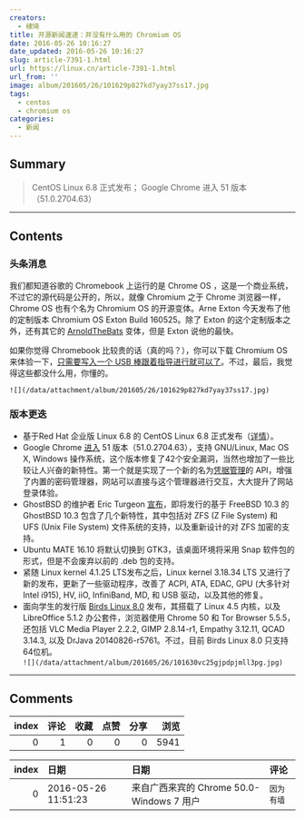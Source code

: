 ```yaml
---
creators:
  - 棣琦
title: 开源新闻速递：并没有什么用的 Chromium OS
date: 2016-05-26 10:16:27
date_updated: 2016-05-26 10:16:27
slug: article-7391-1.html
url: https://linux.cn/article-7391-1.html
url_from: ''
image: album/201605/26/101629p827kd7yay37ss17.jpg
tags:
  - centos
  - chromium os
categories:
  - 新闻
---
```


## Summary

> CentOS Linux 6.8 正式发布；
> Google Chrome 进入 51 版本（51.0.2704.63）

***

<!-- more -->

## Contents

### 头条消息

我们都知道谷歌的 Chromebook 上运行的是 Chrome OS ，这是一个商业系统，不过它的源代码是公开的，所以，就像 Chromium 之于 Chrome 浏览器一样，Chrome OS 也有个名为 Chromium OS 的开源变体。Arne Exton 今天发布了他的定制版本 Chromium OS Exton Build 160525。除了 Exton 的这个定制版本之外，还有其它的 [ArnoldTheBats](http://chromium.arnoldthebat.co.uk/index.php?dir=special%2F) 变体，但是 Exton 说他的最快。

如果你觉得 Chromebook 比较贵的话（真的吗？），你可以下载 Chromium OS 来体验一下，[只需要写入一个 USB 棒跟着指导进行就可以了](http://www.exton.se/?p=818)。不过，最后，我觉得这些都没什么用，你懂的。

`![](/data/attachment/album/201605/26/101629p827kd7yay37ss17.jpg)`

### 版本更迭

* 基于Red Hat 企业版 Linux 6.8 的 CentOS Linux 6.8 正式发布（[详情](https://linux.cn/article-7390-1.html)）。
* Google Chrome [进入](http://googlechromereleases.blogspot.ro/2016/05/stable-channel-update_25.html?utm_source=feedburner&utm_medium=feed&utm_campaign=Feed:+GoogleChromeReleases+(Google+Chrome+Releases)) 51 版本（51.0.2704.63），支持 GNU/Linux, Mac OS X, Windows 操作系统，这个版本修复了42个安全漏洞，当然也增加了一些比较让人兴奋的新特性。第一个就是实现了一个新的名为[凭据管理](http://blog.chromium.org/2016/04/chrome-51-beta-credential-management.html)的 API，增强了内置的密码管理器，网站可以直接与这个管理器进行交互，大大提升了网站登录体验。
* GhostBSD 的维护者 Eric Turgeon [宣布](http://ghostbsd.org/10.3-ALPHA2)，即将发行的基于 FreeBSD 10.3 的 GhostBSD 10.3 包含了几个新特性，其中包括对 ZFS (Z File System) 和 UFS (Unix File System) 文件系统的支持，以及重新设计的对 ZFS 加密的支持。
* Ubuntu MATE 16.10 将默认切换到 GTK3，该桌面环境将采用 Snap 软件包的形式，但是不会废弃以前的 .deb 包的支持。
* 紧随 Linux kernel 4.1.25 LTS发布之后，Linux kernel 3.18.34 LTS 又进行了新的发布，更新了一些驱动程序，改善了 ACPI, ATA, EDAC, GPU (大多针对 Intel i915), HV, iiO, InfiniBand, MD, 和 USB 驱动，以及其他的修复。
* 面向学生的发行版 [Birds Linux 8.0](http://birdslinux.altervista.org/en/) 发布，其搭载了 Linux 4.5 内核，以及 LibreOffice 5.1.2 办公套件，浏览器使用 Chrome 50 和 Tor Browser 5.5.5，还包括 VLC Media Player 2.2.2, GIMP 2.8.14-r1, Empathy 3.12.11, QCAD 3.14.3, 以及 DrJava 20140826-r5761。不过，目前 Birds Linux 8.0 只支持64位机。  
`![](/data/attachment/album/201605/26/101630vc25gjpdpjmll3pg.jpg)`

***

## Comments


|   index |   评论 |   收藏 |   点赞 |   分享 |   浏览 |
|--------:|-------:|-------:|-------:|-------:|-------:|
|       0 |      1 |      0 |      0 |      0 |   5941 |

|   index | 日期                | 日期                                      | 评论       |
|--------:|:--------------------|:------------------------------------------|:-----------|
|       0 | 2016-05-26 11:51:23 | 来自广西来宾的 Chrome 50.0-Windows 7 用户 | `因为有墙` |
